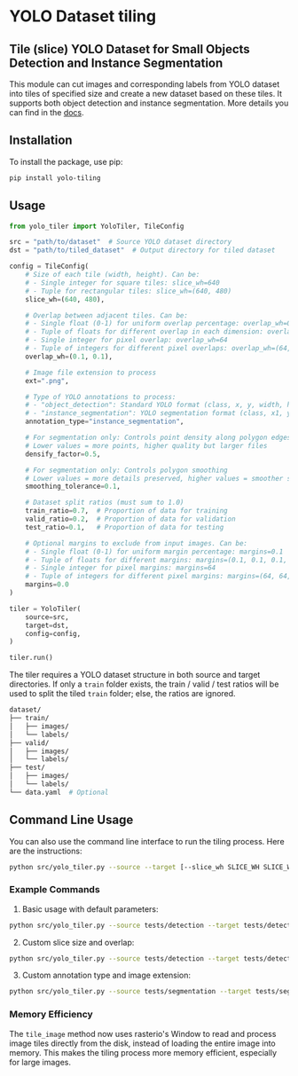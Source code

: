 # YOLO Dataset tiling 

## Tile (slice) YOLO Dataset for Small Objects Detection and Instance Segmentation

This module can cut images and corresponding labels from YOLO dataset into tiles of specified size and create a 
new dataset based on these tiles. It supports both object detection and instance segmentation. More details you can find 
in the <a href="https://supervision.roboflow.com/develop/detection/tools/inference_slicer/#supervision.detection.tools.inference_slicer.InferenceSlicer">docs</a>.

## Installation

To install the package, use pip:

```bash
pip install yolo-tiling
```

## Usage

```python
from yolo_tiler import YoloTiler, TileConfig

src = "path/to/dataset"  # Source YOLO dataset directory
dst = "path/to/tiled_dataset"  # Output directory for tiled dataset

config = TileConfig(
    # Size of each tile (width, height). Can be:
    # - Single integer for square tiles: slice_wh=640
    # - Tuple for rectangular tiles: slice_wh=(640, 480)
    slice_wh=(640, 480),

    # Overlap between adjacent tiles. Can be:
    # - Single float (0-1) for uniform overlap percentage: overlap_wh=0.1
    # - Tuple of floats for different overlap in each dimension: overlap_wh=(0.1, 0.1) 
    # - Single integer for pixel overlap: overlap_wh=64
    # - Tuple of integers for different pixel overlaps: overlap_wh=(64, 48)
    overlap_wh=(0.1, 0.1),

    # Image file extension to process
    ext=".png",

    # Type of YOLO annotations to process:
    # - "object_detection": Standard YOLO format (class, x, y, width, height)
    # - "instance_segmentation": YOLO segmentation format (class, x1, y1, x2, y2, ...)
    annotation_type="instance_segmentation",

    # For segmentation only: Controls point density along polygon edges
    # Lower values = more points, higher quality but larger files
    densify_factor=0.5,

    # For segmentation only: Controls polygon smoothing
    # Lower values = more details preserved, higher values = smoother shapes
    smoothing_tolerance=0.1,

    # Dataset split ratios (must sum to 1.0)
    train_ratio=0.7,  # Proportion of data for training
    valid_ratio=0.2,  # Proportion of data for validation
    test_ratio=0.1,   # Proportion of data for testing

    # Optional margins to exclude from input images. Can be:
    # - Single float (0-1) for uniform margin percentage: margins=0.1
    # - Tuple of floats for different margins: margins=(0.1, 0.1, 0.1, 0.1)
    # - Single integer for pixel margins: margins=64
    # - Tuple of integers for different pixel margins: margins=(64, 64, 64, 64)
    margins=0.0
)

tiler = YoloTiler(
    source=src,
    target=dst,
    config=config,
)

tiler.run()
```

The tiler requires a YOLO dataset structure in both source and target directories. If only a `train` folder exists, the train / valid / test ratios will be used to split the tiled `train` folder; else, the ratios are ignored.

```bash
dataset/
├── train/
│   ├── images/
│   └── labels/
├── valid/
│   ├── images/
│   └── labels/
├── test/
│   ├── images/
│   └── labels/
└── data.yaml  # Optional
```

## Command Line Usage

You can also use the command line interface to run the tiling process. Here are the instructions:

```bash
python src/yolo_tiler.py --source --target [--slice_wh SLICE_WH SLICE_WH] [--overlap_wh OVERLAP_WH OVERLAP_WH] [--ext EXT] [--annotation_type ANNOTATION_TYPE] [--densify_factor DENSIFY_FACTOR] [--smoothing_tolerance SMOOTHING_TOLERANCE] [--train_ratio TRAIN_RATIO] [--valid_ratio VALID_RATIO] [--test_ratio TEST_RATIO]
```

### Example Commands

1. Basic usage with default parameters:
```bash
python src/yolo_tiler.py --source tests/detection --target tests/detection_tiled
```

2. Custom slice size and overlap:
```bash
python src/yolo_tiler.py --source tests/detection --target tests/detection_tiled --slice_wh 640 480 --overlap_wh 0.1 0.1
```

3. Custom annotation type and image extension:
```bash
python src/yolo_tiler.py --source tests/segmentation --target tests/segmentation_tiled --annotation_type instance_segmentation --ext .jpg
```

### Memory Efficiency

The `tile_image` method now uses rasterio's Window to read and process image tiles directly from the disk, instead of loading the entire image into memory. This makes the tiling process more memory efficient, especially for large images.